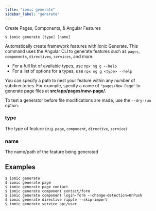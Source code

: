 ```yaml
---
title: "ionic generate"
sidebar_label: "generate"
---
```


<head>
  <title>Ionic Generate: Create Pages, Components, & Angular Features</title>
  <meta name="description" content="Automatically create framework features with Ionic Generate. This command uses the Angular CLI to generate pages, components, directives, services, and more." />
</head>

Create Pages, Components, & Angular Features

```shell
$ ionic generate [type] [name]
```

Automatically create framework features with Ionic Generate. This command uses the Angular CLI to generate features such as `pages`, `components`, `directives`, `services`, and more.

 - For a full list of available types, use `npx ng g --help`
 - For a list of options for a types, use `npx ng g <type> --help`

You can specify a path to nest your feature within any number of subdirectories. For example, specify a name of `"pages/New Page"` to generate page files at **src/app/pages/new-page/**.

To test a generator before file modifications are made, use the `--dry-run` option.

### type
The type of feature (e.g. `page`, `component`, `directive`, `service`)


### name
The name/path of the feature being generated



## Examples

```shell
$ ionic generate 
$ ionic generate page
$ ionic generate page contact
$ ionic generate component contact/form
$ ionic generate component login-form --change-detection=OnPush
$ ionic generate directive ripple --skip-import
$ ionic generate service api/user
```
